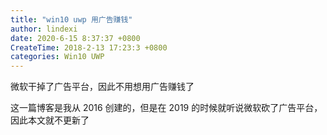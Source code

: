 ```yaml
---
title: "win10 uwp 用广告赚钱"
author: lindexi
date: 2020-6-15 8:37:37 +0800
CreateTime: 2018-2-13 17:23:3 +0800
categories: Win10 UWP
---
```


微软干掉了广告平台，因此不用想用广告赚钱了

<!--more-->


<!-- csdn -->

这一篇博客是我从 2016 创建的，但是在 2019 的时候就听说微软砍了广告平台，因此本文就不更新了
